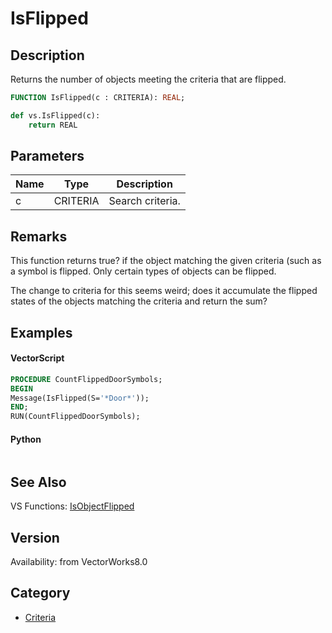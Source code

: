 # IsFlipped

## Description
Returns the number of objects meeting the criteria that are flipped.

```pascal
FUNCTION IsFlipped(c : CRITERIA): REAL;
```

```python
def vs.IsFlipped(c):
    return REAL
```

## Parameters
|Name|Type|Description|
|---|---|---|
|c|CRITERIA|Search criteria.|

## Remarks
This function returns true? if the object matching the given criteria (such as a symbol is flipped.  Only certain types of objects can be flipped.

The change to criteria for this seems weird; does it accumulate the flipped states of the objects matching the criteria and return the sum?

## Examples
#### VectorScript ####
```pascal
PROCEDURE CountFlippedDoorSymbols;
BEGIN
Message(IsFlipped(S='*Door*'));
END;
RUN(CountFlippedDoorSymbols);
```
#### Python ####
```python

```

## See Also
VS Functions:
[IsObjectFlipped](IsObjectFlipped.md)

## Version
Availability: from VectorWorks8.0

## Category
* [Criteria](../Categories/Criteria.md)
